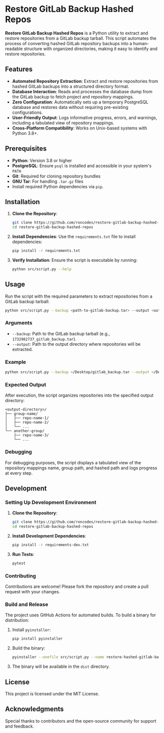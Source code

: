 # Restore GitLab Backup Hashed Repos

**Restore GitLab Backup Hashed Repos** is a Python utility to extract and restore repositories from a GitLab backup tarball. This script automates the process of converting hashed GitLab repository backups into a human-readable structure with organized directories, making it easy to identify and restore repositories.

## Features

- **Automated Repository Extraction**: Extract and restore repositories from hashed GitLab backups into a structured directory format.
- **Database Interaction**: Reads and processes the database dump from the GitLab backup to fetch project and repository mappings.
- **Zero Configuration**: Automatically sets up a temporary PostgreSQL database and restores data without requiring pre-existing configurations.
- **User-Friendly Output**: Logs informative progress, errors, and warnings, including a tabulated view of repository mappings.
- **Cross-Platform Compatibility**: Works on Unix-based systems with Python 3.8+.

## Prerequisites

- **Python**: Version 3.8 or higher
- **PostgreSQL**: Ensure `psql` is installed and accessible in your system's `PATH`
- **Git**: Required for cloning repository bundles
- **GNU Tar**: For handling `.tar.gz` files
- Install required Python dependencies via `pip`.

## Installation

1. **Clone the Repository**:
   ```bash
   git clone https://github.com/roncodes/restore-gitlab-backup-hashed-repos.git
   cd restore-gitlab-backup-hashed-repos
   ```

2. **Install Dependencies**:
   Use the `requirements.txt` file to install dependencies:
   ```bash
   pip install -r requirements.txt
   ```

3. **Verify Installation**:
   Ensure the script is executable by running:
   ```bash
   python src/script.py --help
   ```

## Usage

Run the script with the required parameters to extract repositories from a GitLab backup tarball:

```bash
python src/script.py --backup <path-to-gitlab-backup.tar> --output <output-directory>
```

### Arguments

- `--backup`: Path to the GitLab backup tarball (e.g., `1732982737_gitlab_backup.tar`).
- `--output`: Path to the output directory where repositories will be extracted.

### Example

```bash
python src/script.py --backup ~/Desktop/gitlab_backup.tar --output ~/Desktop/restored-gitlab-repos
```

### Expected Output

After execution, the script organizes repositories into the specified output directory:

```
<output-directory>/
├── group-name/
│   ├── repo-name-1/
│   ├── repo-name-2/
│   └── ...
└── another-group/
    ├── repo-name-3/
    └── ...
```

### Debugging

For debugging purposes, the script displays a tabulated view of the repository mappings name, group path, and hashed path and logs progress at every step.

## Development

### Setting Up Development Environment

1. **Clone the Repository**:
   ```bash
   git clone https://github.com/roncodes/restore-gitlab-backup-hashed-repos.git
   cd restore-gitlab-backup-hashed-repos
   ```

2. **Install Development Dependencies**:
   ```bash
   pip install -r requirements-dev.txt
   ```

3. **Run Tests**:
   ```bash
   pytest
   ```

### Contributing

Contributions are welcome! Please fork the repository and create a pull request with your changes.

### Build and Release

The project uses GitHub Actions for automated builds. To build a binary for distribution:

1. Install `pyinstaller`:
   ```bash
   pip install pyinstaller
   ```

2. Build the binary:
   ```bash
   pyinstaller --onefile src/script.py --name restore-hashed-gitlab-backup-repos
   ```

3. The binary will be available in the `dist` directory.

## License

This project is licensed under the MIT License.

## Acknowledgments

Special thanks to contributors and the open-source community for support and feedback.
